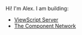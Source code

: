 Hi! I'm Alex. I am building:

- [ViewScript Server](https://github.com/component-network/viewscript-server)
- [The Component Network](https://component.network/)

